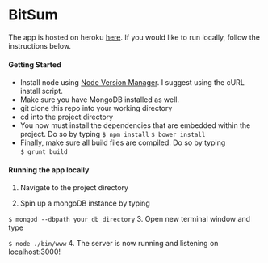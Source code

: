 # BitSum
The app is hosted on heroku [here](https://limitless-brook-29686.herokuapp.com/). If you would like to run locally, follow the instructions below.
#### Getting Started

* Install node using [Node Version Manager](https://github.com/creationix/nvm). I suggest using the cURL install script.
* Make sure you have MongoDB installed as well.  
* git clone this repo into your working directory  
* cd into the project directory
* You now must install the dependencies that are embedded within the project. Do so by typing
 `$ npm install`
 `$ bower install`
* Finally, make sure all build files are compiled. Do so by typing  
`$ grunt build`
 

#### Running the app locally
 1. Navigate to the project directory
 
 2. Spin up a mongoDB instance by typing

  `$ mongod --dbpath your_db_directory`
 3. Open new terminal window and type

  `$ node ./bin/www`
 4. The server is now running and listening on localhost:3000!